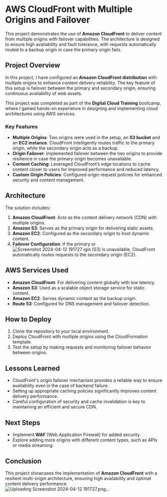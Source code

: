 

# AWS CloudFront with Multiple Origins and Failover

This project demonstrates the use of **Amazon CloudFront** to deliver content from multiple origins with failover capabilities. The architecture is designed to ensure high availability and fault tolerance, with requests automatically routed to a backup origin in case the primary origin fails.

## Project Overview

In this project, I have configured an **Amazon CloudFront distribution** with multiple origins to enhance content delivery reliability. The key feature of this setup is failover between the primary and secondary origin, ensuring continuous availability of web assets.

This project was completed as part of the **Digital Cloud Training** bootcamp, where I gained hands-on experience in designing and implementing cloud architectures using AWS services.

### Key Features
- **Multiple Origins**: Two origins were used in the setup, an **S3 bucket** and an **EC2 instance**. CloudFront intelligently routes traffic to the primary origin, while the secondary origin acts as a backup.
- **Origin Failover**: Implemented failover between the two origins to provide resilience in case the primary origin becomes unavailable.
- **Content Caching**: Leveraged CloudFront’s edge locations to cache content closer to users for improved performance and reduced latency.
- **Custom Origin Policies**: Configured origin request policies for enhanced security and content management.

## Architecture

The solution includes:
1. **Amazon CloudFront**: Acts as the content delivery network (CDN) with multiple origins.
2. **Amazon S3**: Serves as the primary origin for delivering static assets.
3. **Amazon EC2**: Configured as the secondary origin to host dynamic content.
4. **Failover Configuration**: If the primary or![Screenshot 2024-04-12 191727](https://github.com/user-attachments/assets/e93cf659-c3b0-41cb-8be7-89890af4dca7)
igin (S3) is unavailable, CloudFront automatically routes requests to the secondary origin (EC2).



## AWS Services Used
- **Amazon CloudFront**: For delivering content globally with low latency.
- **Amazon S3**: Used as a scalable object storage service for static content.
- **Amazon EC2**: Serves dynamic content as the backup origin.
- **Route 53**: Configured for DNS management and failover detection.

## How to Deploy
1. Clone the repository to your local environment.
2. Deploy CloudFront with multiple origins using the CloudFormation template.
3. Test the setup by making requests and monitoring failover behavior between origins.

## Lessons Learned
- CloudFront's origin failover mechanism provides a reliable way to ensure availability even in the case of backend failure.
- Setting up appropriate caching policies significantly improves content delivery performance.
- Careful configuration of security and cache invalidation is key to maintaining an efficient and secure CDN.

## Next Steps
- Implement **WAF** (Web Application Firewall) for added security.
- Explore adding more origins with different content types, such as APIs or media streaming.

## Conclusion

This project showcases the implementation of **Amazon CloudFront** with a resilient multi-origin architecture, ensuring high availability and optimal content delivery performance.
![Uploading Screenshot 2024-04-12 191727.png…]()
